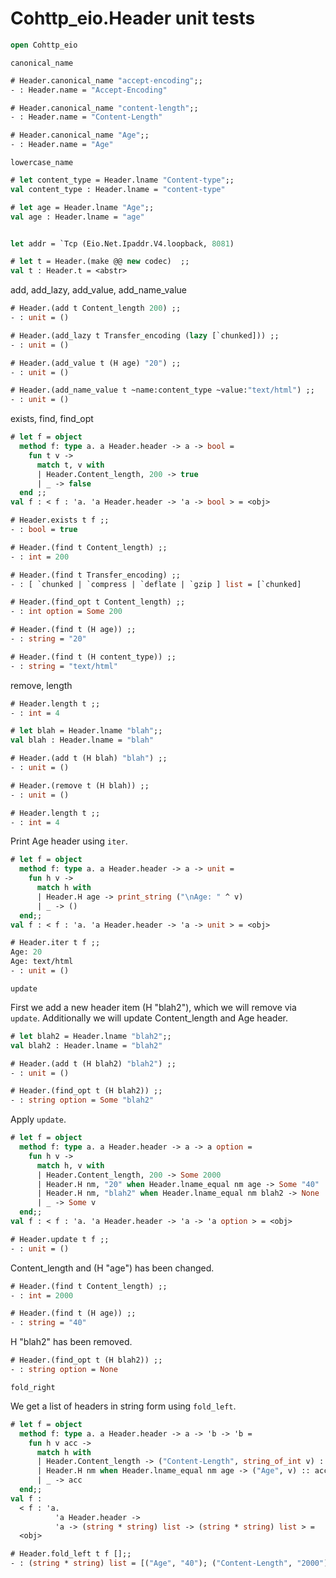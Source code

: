 # Cohttp_eio.Header unit tests

```ocaml
open Cohttp_eio
```

`canonical_name`

```ocaml
# Header.canonical_name "accept-encoding";;
- : Header.name = "Accept-Encoding"

# Header.canonical_name "content-length";;
- : Header.name = "Content-Length"

# Header.canonical_name "Age";;
- : Header.name = "Age"
```
`lowercase_name`

```ocaml
# let content_type = Header.lname "Content-type";;
val content_type : Header.lname = "content-type"

# let age = Header.lname "Age";;
val age : Header.lname = "age"
```

```ocaml

let addr = `Tcp (Eio.Net.Ipaddr.V4.loopback, 8081)
```

```ocaml
# let t = Header.(make @@ new codec)  ;;
val t : Header.t = <abstr>
```

add, add_lazy, add_value, add_name_value

```ocaml
# Header.(add t Content_length 200) ;;
- : unit = ()

# Header.(add_lazy t Transfer_encoding (lazy [`chunked])) ;;
- : unit = ()

# Header.(add_value t (H age) "20") ;; 
- : unit = ()

# Header.(add_name_value t ~name:content_type ~value:"text/html") ;;
- : unit = ()
```

exists, find, find_opt

```ocaml
# let f = object
  method f: type a. a Header.header -> a -> bool =
    fun t v ->
      match t, v with
      | Header.Content_length, 200 -> true
      | _ -> false
  end ;;
val f : < f : 'a. 'a Header.header -> 'a -> bool > = <obj>

# Header.exists t f ;;
- : bool = true

# Header.(find t Content_length) ;;
- : int = 200

# Header.(find t Transfer_encoding) ;;
- : [ `chunked | `compress | `deflate | `gzip ] list = [`chunked]

# Header.(find_opt t Content_length) ;;
- : int option = Some 200

# Header.(find t (H age)) ;;
- : string = "20"

# Header.(find t (H content_type)) ;;
- : string = "text/html"
```

remove, length

```ocaml
# Header.length t ;;
- : int = 4

# let blah = Header.lname "blah";;
val blah : Header.lname = "blah"

# Header.(add t (H blah) "blah") ;;
- : unit = ()

# Header.(remove t (H blah)) ;;
- : unit = ()

# Header.length t ;;
- : int = 4
```

Print Age header using `iter`.

```ocaml
# let f = object
  method f: type a. a Header.header -> a -> unit =
    fun h v ->
      match h with
      | Header.H age -> print_string ("\nAge: " ^ v)
      | _ -> ()
  end;;
val f : < f : 'a. 'a Header.header -> 'a -> unit > = <obj>

# Header.iter t f ;;
Age: 20
Age: text/html
- : unit = ()
```

`update`

First we add a new header item (H "blah2"), which we will remove via `update`. Additionally
we will update Content_length and Age header.

```ocaml
# let blah2 = Header.lname "blah2";;
val blah2 : Header.lname = "blah2"

# Header.(add t (H blah2) "blah2") ;;
- : unit = ()

# Header.(find_opt t (H blah2)) ;;
- : string option = Some "blah2"
```

Apply `update`.

```ocaml
# let f = object
  method f: type a. a Header.header -> a -> a option =
    fun h v ->
      match h, v with
      | Header.Content_length, 200 -> Some 2000
      | Header.H nm, "20" when Header.lname_equal nm age -> Some "40"
      | Header.H nm, "blah2" when Header.lname_equal nm blah2 -> None
      | _ -> Some v
  end;;
val f : < f : 'a. 'a Header.header -> 'a -> 'a option > = <obj>

# Header.update t f ;;
- : unit = ()
```

Content_length and (H "age") has been changed.

```ocaml
# Header.(find t Content_length) ;;
- : int = 2000

# Header.(find t (H age)) ;;
- : string = "40"
```

H "blah2" has been removed.

```ocaml
# Header.(find_opt t (H blah2)) ;;
- : string option = None
```

`fold_right`

We get a list of headers in string form using `fold_left`.

```ocaml
# let f = object
  method f: type a. a Header.header -> a -> 'b -> 'b = 
    fun h v acc ->
      match h with
      | Header.Content_length -> ("Content-Length", string_of_int v) :: acc
      | Header.H nm when Header.lname_equal nm age -> ("Age", v) :: acc
      | _ -> acc
  end;;
val f :
  < f : 'a.
          'a Header.header ->
          'a -> (string * string) list -> (string * string) list > =
  <obj>

# Header.fold_left t f [];;
- : (string * string) list = [("Age", "40"); ("Content-Length", "2000")]
```
